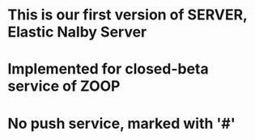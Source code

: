 # This is our first version of SERVER, Elastic Nalby Server
# Implemented for closed-beta service of ZOOP
# No push service, marked with '#'
